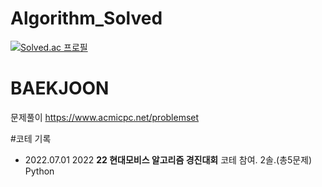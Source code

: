 # Algorithm_Solved

[![Solved.ac
프로필](http://mazassumnida.wtf/api/v2/generate_badge?boj=pyu990828)](https://solved.ac/pyu990828)




# BAEKJOON
문제풀이
https://www.acmicpc.net/problemset


#코테 기록
- 2022.07.01 2022 **22 현대모비스 알고리즘 경진대회** 코테 참여. 2솔.(총5문제) Python
